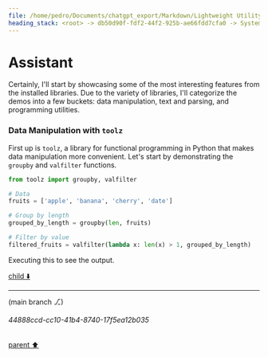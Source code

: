 ```yaml
---
file: /home/pedro/Documents/chatgpt_export/Markdown/Lightweight Utility Libraries.md
heading_stack: <root> -> db50d90f-fdf2-44f2-925b-ae66fdd7cfa0 -> System -> f462c4f4-0c7f-47fb-9237-a7d0ddbed997 -> System -> aaa26b54-0d2d-44d8-a646-0310427be0eb -> User -> ddb3dc5b-752e-4561-a939-b3de8b08d32f -> Assistant -> Data Manipulation and Analysis -> aaa205bc-d11e-4621-bc91-c8700e9b03ed -> User -> 945429c9-250d-41f7-b62d-d659a26c2d87 -> Assistant -> Data Manipulation -> Text and Parsing -> Networking -> File Handling -> Testing and Debugging -> Asynchronous Programming -> Functional Programming -> Code Analysis and Refactoring -> Miscellaneous -> aaa28fee-d697-42e3-bbe0-0e326b045dd7 -> User -> 03cd3de2-6edf-4ea6-98f5-168547563566 -> Assistant -> c8193452-a094-4568-8208-baae59e02bea -> Tool -> bc3074a5-dd96-498e-993d-f86abd592ee2 -> Assistant -> aaa263a5-33b9-47d9-a7f8-7a9b64b887a4 -> User -> a2faf051-4d79-41df-ae50-98d4779dfa98 -> Assistant
---
```

# Assistant

Certainly, I'll start by showcasing some of the most interesting features from the installed libraries. Due to the variety of libraries, I'll categorize the demos into a few buckets: data manipulation, text and parsing, and programming utilities.

### Data Manipulation with `toolz`

First up is `toolz`, a library for functional programming in Python that makes data manipulation more convenient. Let's start by demonstrating the `groupby` and `valfilter` functions.

```python
from toolz import groupby, valfilter

# Data
fruits = ['apple', 'banana', 'cherry', 'date']

# Group by length
grouped_by_length = groupby(len, fruits)

# Filter by value
filtered_fruits = valfilter(lambda x: len(x) > 1, grouped_by_length)
```

Executing this to see the output.

[child ⬇️](#44888ccd-cc10-41b4-8740-17f5ea12b035)

---

(main branch ⎇)
###### 44888ccd-cc10-41b4-8740-17f5ea12b035
[parent ⬆️](#a2faf051-4d79-41df-ae50-98d4779dfa98)
